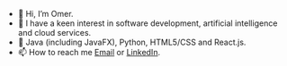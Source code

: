 - 👋 Hi, I’m Omer.
- 👀 I have a keen interest in software development, artificial intelligence and cloud services.
- 🌱 Java (including JavaFX), Python, HTML5/CSS and React.js.
- 📫 How to reach me [Email](mailto:omer.jama@hotmail.com) or [LinkedIn](https://www.linkedin.com/in/omermjama/).

<!---
OmerJama/OmerJama is a ✨ special ✨ repository because its `README.md` (this file) appears on your GitHub profile.
You can click the Preview link to take a look at your changes.
--->
